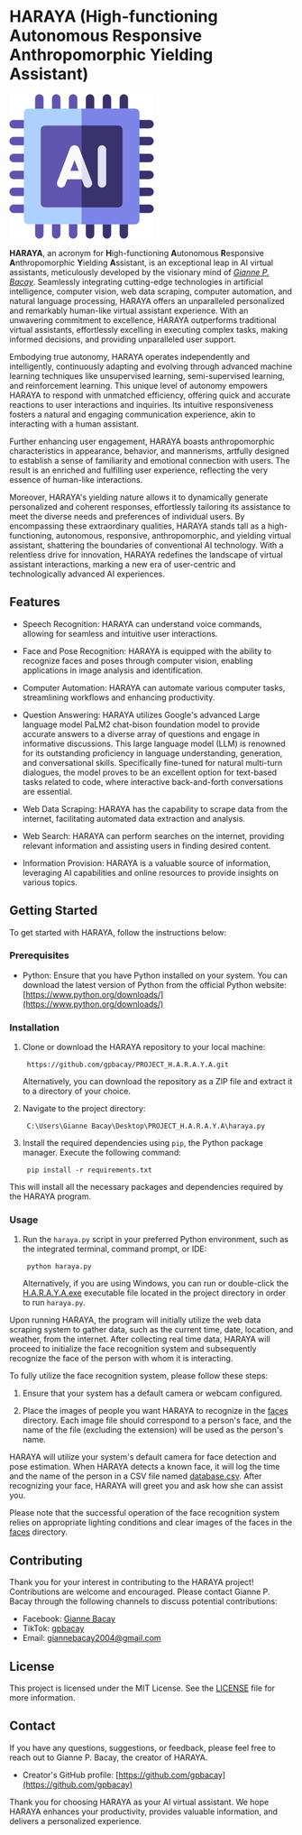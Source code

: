 # HARAYA (High-functioning Autonomous Responsive Anthropomorphic Yielding Assistant)

![HARAYA Logo](ai.png)

**HARAYA**, an acronym for **H**igh-functioning **A**utonomous **R**esponsive **A**nthropomorphic **Y**ielding **A**ssistant, is an exceptional leap in AI virtual assistants, meticulously developed by the visionary mind of [*Gianne P. Bacay*](https://www.facebook.com/giannebacay). Seamlessly integrating cutting-edge technologies in artificial intelligence, computer vision, web data scraping, computer automation, and natural language processing, HARAYA offers an unparalleled personalized and remarkably human-like virtual assistant experience. With an unwavering commitment to excellence, HARAYA outperforms traditional virtual assistants, effortlessly excelling in executing complex tasks, making informed decisions, and providing unparalleled user support.

Embodying true autonomy, HARAYA operates independently and intelligently, continuously adapting and evolving through advanced machine learning techniques like unsupervised learning, semi-supervised learning, and reinforcement learning. This unique level of autonomy empowers HARAYA to respond with unmatched efficiency, offering quick and accurate reactions to user interactions and inquiries. Its intuitive responsiveness fosters a natural and engaging communication experience, akin to interacting with a human assistant.

Further enhancing user engagement, HARAYA boasts anthropomorphic characteristics in appearance, behavior, and mannerisms, artfully designed to establish a sense of familiarity and emotional connection with users. The result is an enriched and fulfilling user experience, reflecting the very essence of human-like interactions.

Moreover, HARAYA's yielding nature allows it to dynamically generate personalized and coherent responses, effortlessly tailoring its assistance to meet the diverse needs and preferences of individual users. By encompassing these extraordinary qualities, HARAYA stands tall as a high-functioning, autonomous, responsive, anthropomorphic, and yielding virtual assistant, shattering the boundaries of conventional AI technology. With a relentless drive for innovation, HARAYA redefines the landscape of virtual assistant interactions, marking a new era of user-centric and technologically advanced AI experiences.

## Features

- Speech Recognition: HARAYA can understand voice commands, allowing for seamless and intuitive user interactions.

- Face and Pose Recognition: HARAYA is equipped with the ability to recognize faces and poses through computer vision, enabling applications in image analysis and identification.

- Computer Automation: HARAYA can automate various computer tasks, streamlining workflows and enhancing productivity.

- Question Answering: HARAYA utilizes Google's advanced Large language model PaLM2 chat-bison foundation model to provide accurate answers to a diverse array of questions and engage in informative discussions. This large language model (LLM) is renowned for its outstanding proficiency in language understanding, generation, and conversational skills. Specifically fine-tuned for natural multi-turn dialogues, the model proves to be an excellent option for text-based tasks related to code, where interactive back-and-forth conversations are essential.

- Web Data Scraping: HARAYA has the capability to scrape data from the internet, facilitating automated data extraction and analysis.

- Web Search: HARAYA can perform searches on the internet, providing relevant information and assisting users in finding desired content.

- Information Provision: HARAYA is a valuable source of information, leveraging AI capabilities and online resources to provide insights on various topics.

## Getting Started

To get started with HARAYA, follow the instructions below:

### Prerequisites

- Python: Ensure that you have Python installed on your system. You can download the latest version of Python from the official Python website: [https://www.python.org/downloads/](https://www.python.org/downloads/)

### Installation

1. Clone or download the HARAYA repository to your local machine:

        https://github.com/gpbacay/PROJECT_H.A.R.A.Y.A.git

   Alternatively, you can download the repository as a ZIP file and extract it to a directory of your choice.

2. Navigate to the project directory:

        C:\Users\Gianne Bacay\Desktop\PROJECT_H.A.R.A.Y.A\haraya.py

3. Install the required dependencies using `pip`, the Python package manager. Execute the following command:

        pip install -r requirements.txt

This will install all the necessary packages and dependencies required by the HARAYA program.

### Usage

1. Run the `haraya.py` script in your preferred Python environment, such as the integrated terminal, command prompt, or IDE:

        python haraya.py

   Alternatively, if you are using Windows, you can run or double-click the [H.A.R.A.Y.A.exe](H.A.R.A.Y.A.exe) executable file located in the project directory in order to run `haraya.py`.

Upon running HARAYA, the program will initially utilize the web data scraping system to gather data, such as the current time, date, location, and weather, from the internet. After collecting real time data, HARAYA will proceed to initialize the face recognition system and subsequently recognize the face of the person with whom it is interacting.

To fully utilize the face recognition system, please follow these steps:

1. Ensure that your system has a default camera or webcam configured.

2. Place the images of people you want HARAYA to recognize in the [faces](./faces) directory. Each image file should correspond to a person's face, and the name of the file (excluding the extension) will be used as the person's name.

HARAYA will utilize your system's default camera for face detection and pose estimation. When HARAYA detects a known face, it will log the time and the name of the person in a CSV file named [database.csv](database.csv). After recognizing your face, HARAYA will greet you and ask how she can assist you.

Please note that the successful operation of the face recognition system relies on appropriate lighting conditions and clear images of the faces in the [faces](./faces) directory.


## Contributing

Thank you for your interest in contributing to the HARAYA project! Contributions are welcome and encouraged. Please contact Gianne P. Bacay through the following channels to discuss potential contributions:

- Facebook: [Gianne Bacay](https://www.facebook.com/giannebacay)
- TikTok: [gpbacay](https://www.tiktok.com/@gpbacay)
- Email: giannebacay2004@gmail.com

## License

This project is licensed under the MIT License. See the [LICENSE](LICENSE) file for more information.

## Contact

If you have any questions, suggestions, or feedback, please feel free to reach out to Gianne P. Bacay, the creator of HARAYA.

- Creator's GitHub profile: [https://github.com/gpbacay](https://github.com/gpbacay)

Thank you for choosing HARAYA as your AI virtual assistant. We hope HARAYA enhances your productivity, provides valuable information, and delivers a personalized experience.

